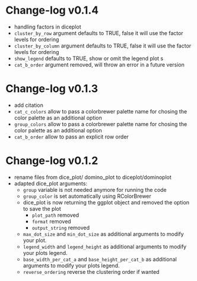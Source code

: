 

# Change-log v0.1.4
- handling factors in diceplot
- ```cluster_by_row``` argument defaults to TRUE, false it will use the factor levels for ordering 
- ```cluster_by_column``` argument defaults to TRUE, false it will use the factor levels for ordering 
- ```show_legend``` defaults to TRUE, show or omit the legend plot s
- ```cat_b_order``` argument removed, will throw an error in a future version

# Change-log v0.1.3
- add citation 
- ```cat_c_colors``` allow to pass a colorbrewer palette name for chosing the color palette as an additional option
- ```group_colors``` allow to pass a colorbrewer palette name for chosing the color palette as an additional option
- ```cat_b_order``` allow to pass an explicit row order

# Change-log v0.1.2
  - rename files from dice_plot/ domino_plot to diceplot/dominoplot
  - adapted dice_plot arguments:
    - ```group``` variable is not needed anymore for running the code
    - ```group_color``` is set automatically using RColorBrewer
    - dice_plot is now returning the ggplot object and removed the option to save the plot
      - ```plot_path``` removed
      - ```format```    removed
      - ```output_string``` removed
    - ```max_dot_size``` and ```min_dot_size``` as additional arguments to modify your plot.
    - ```legend_width``` and ```legend_height``` as additional arguments to modify your plots legend.
    - ```base_width_per_cat_a``` and ```base_height_per_cat_b``` as additional arguments to modify your plots legend.
    - ```reverse_ordering``` reverse the clustering order if wanted


